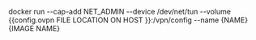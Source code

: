 docker run --cap-add NET_ADMIN --device /dev/net/tun --volume {{config.ovpn FILE LOCATION ON HOST }}:/vpn/config --name {NAME} {IMAGE NAME}
